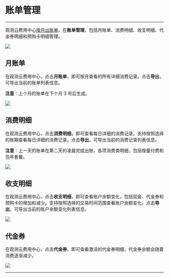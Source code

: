 # 账单管理
---

观测云费用中心<u>按月出账单</u>。在**账单管理**，包括月账单、消费明细、收支明细、代金券明细和预购卡明细管理。

![](img/10.price_7.png)

## 月账单

在观测云费用中心，点击**月账单**，即可按月查看的所有详细消费记录。点击**导出**，可导出当前的账单列表信息。

**注意**：上个月的账单在下个月 3 号后生成。

![](img/10.price_8.png)

## 消费明细

在观测云费用中心，点击**消费明细**，即可查看每日详细的消费记录。支持按照选择的账期查看每日详细的消费记录。点击**导出**，可导出当前的消费记录列表信息。

**注意**：上一天的账单在第二天的凌晨完成出账，各项消费类明细，包括按量付费和包年套餐。

![](img/10.price_9.png)

## 收支明细

在观测云费用中心，点击**收支明细**，即可查看账户余额变化，包括现金、代金券和预购卡的增加和减少。支持按照选择的交易时间范围查看账户余额变化。点击**导出**，可导出当前的账户余额变化列表信息。

![](img/10.price_10.png)

## 代金券

在观测云费用中心，点击**代金券**，即可查看激活的代金券明细，代金券余额会随着消费逐渐减少。

![](img/10.price_11.png)


<!--
## 预购卡

在观测云费用中心，点击**预购卡**，即可查看已购买的预购卡明细，包括各种套面值、可用余额、有效期，预购卡购买后可按等额申请发票，余额会随着消费逐渐减少。

**注意**：按量付费账单抵扣顺序为：优先普通代金券，再预购卡，最后抵扣现金余额。

![](img/10.price_12.png)
-->

---

